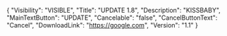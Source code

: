 {
  "Visibility": "VISIBLE",
  "Title": "UPDATE 1.8",
  "Description": "KISSBABY",
  "MainTextButton": "UPDATE",
  "Cancelable": "false",
  "CancelButtonText": "Cancel",
  "DownloadLink": "https://google.com",
  "Version": "1.1"
}
